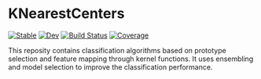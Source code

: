 # KNearestCenters

[![Stable](https://img.shields.io/badge/docs-stable-blue.svg)](https://sadit.github.io/KNearestCenters.jl/stable)
[![Dev](https://img.shields.io/badge/docs-dev-blue.svg)](https://sadit.github.io/KNearestCenters.jl/dev/)
[![Build Status](https://github.com/sadit/KNearestCenters.jl/workflows/CI/badge.svg)](https://github.com/sadit/KNearestCenters.jl/actions)
[![Coverage](https://codecov.io/gh/sadit/KNearestCenters.jl/branch/master/graph/badge.svg)](https://codecov.io/gh/sadit/KNearestCenters.jl)

This reposity contains classification algorithms based on prototype selection and feature mapping through kernel functions. It uses ensembling and model selection to improve the classification performance.
